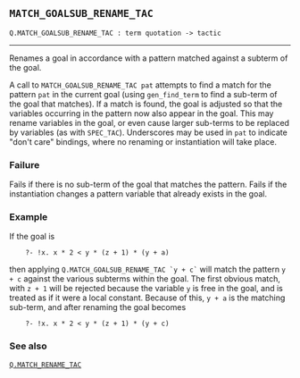 ## `MATCH_GOALSUB_RENAME_TAC`

``` hol4
Q.MATCH_GOALSUB_RENAME_TAC : term quotation -> tactic
```

------------------------------------------------------------------------

Renames a goal in accordance with a pattern matched against a subterm of
the goal.

A call to `MATCH_GOALSUB_RENAME_TAC pat` attempts to find a match for
the pattern `pat` in the current goal (using `gen_find_term` to find a
sub-term of the goal that matches). If a match is found, the goal is
adjusted so that the variables occurring in the pattern now also appear
in the goal. This may rename variables in the goal, or even cause larger
sub-terms to be replaced by variables (as with `SPEC_TAC`). Underscores
may be used in `pat` to indicate "don't care" bindings, where no
renaming or instantiation will take place.

### Failure

Fails if there is no sub-term of the goal that matches the pattern.
Fails if the instantiation changes a pattern variable that already
exists in the goal.

### Example

If the goal is

``` hol4
    ?- !x. x * 2 < y * (z + 1) * (y + a)
```

then applying `` Q.MATCH_GOALSUB_RENAME_TAC `y + c` `` will match the
pattern `y + c` against the various subterms within the goal. The first
obvious match, with `z + 1` will be rejected because the variable `y` is
free in the goal, and is treated as if it were a local constant. Because
of this, `y + a` is the matching sub-term, and after renaming the goal
becomes

``` hol4
    ?- !x. x * 2 < y * (z + 1) * (y + c)
```

### See also

[`Q.MATCH_RENAME_TAC`](#Q.MATCH_RENAME_TAC)
